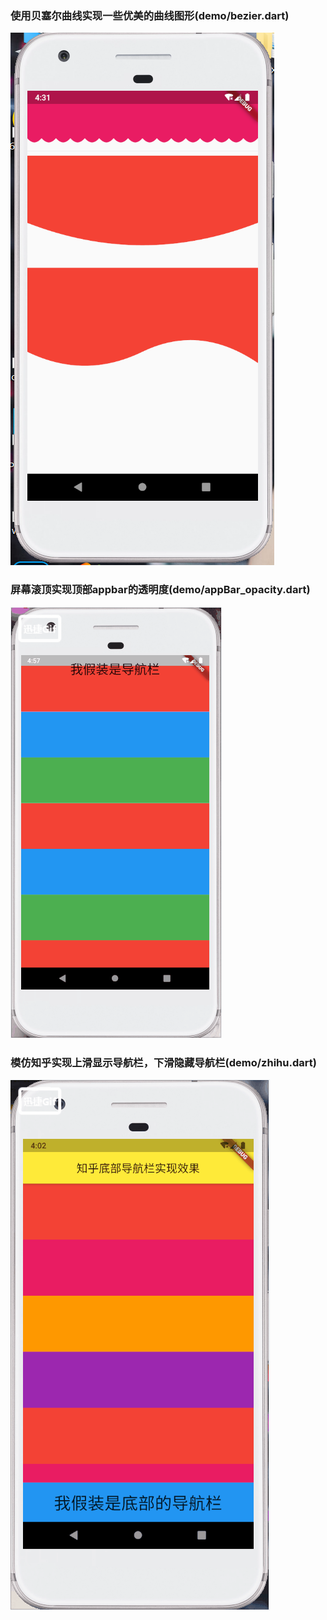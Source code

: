 ### 使用贝塞尔曲线实现一些优美的曲线图形(demo/bezier.dart)
![实现效果](./images/curtain.PNG)

### 屏幕滚顶实现顶部appbar的透明度(demo/appBar_opacity.dart)
![实现效果](./images/baropacity.gif)



### 模仿知乎实现上滑显示导航栏，下滑隐藏导航栏(demo/zhihu.dart)
![实现效果](./images/zhihu.gif)


